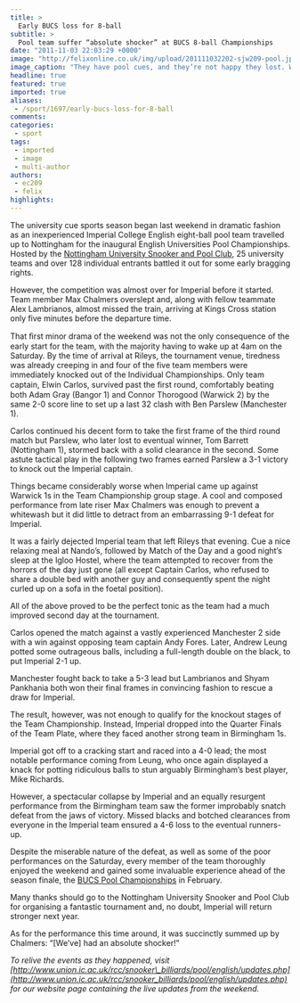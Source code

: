 ```yaml
---
title: >
  Early BUCS loss for 8-ball
subtitle: >
  Pool team suffer “absolute shocker” at BUCS 8-ball Championships
date: "2011-11-03 22:03:29 +0000"
image: "http://felixonline.co.uk/img/upload/201111032202-sjw209-pool.jpg"
image_caption: "They have pool cues, and they’re not happy they lost. Watch out"
headline: true
featured: true
imported: true
aliases:
 - /sport/1697/early-bucs-loss-for-8-ball
comments:
categories:
 - sport
tags:
 - imported
 - image
 - multi-author
authors:
 - ec209
 - felix
highlights:
---
```


The university cue sports season began last weekend in dramatic fashion as an inexperienced Imperial College English eight-ball pool team travelled up to Nottingham for the inaugural English Universities Pool Championships. Hosted by the [Nottingham University Snooker and Pool Club](http://www.su.nottingham.ac.uk/sports/club/snookerandpool/), 25 university teams and over 128 individual entrants battled it out for some early bragging rights.

However, the competition was almost over for Imperial before it started. Team member Max Chalmers overslept and, along with fellow teammate Alex Lambrianos, almost missed the train, arriving at Kings Cross station only five minutes before the departure time.

That ﬁrst minor drama of the weekend was not the only consequence of the early start for the team, with the majority having to wake up at 4am on the Saturday. By the time of arrival at Rileys, the tournament venue, tiredness was already creeping in and four of the five team members were immediately knocked out of the Individual Championships. Only team captain, Elwin Carlos, survived past the ﬁrst round, comfortably beating both Adam Gray (Bangor 1) and Connor Thorogood (Warwick 2) by the same 2-0 score line to set up a last 32 clash with Ben Parslew (Manchester 1).

Carlos continued his decent form to take the first frame of the third round match but Parslew, who later lost to eventual winner, Tom Barrett (Nottingham 1), stormed back with a solid clearance in the second. Some astute tactical play in the following two frames earned Parslew a 3-1 victory to knock out the Imperial captain.

Things became considerably worse when Imperial came up against Warwick 1s in the Team Championship group stage. A cool and composed performance from late riser Max Chalmers was enough to prevent a whitewash but it did little to detract from an embarrassing 9-1 defeat for Imperial.

It was a fairly dejected Imperial team that left Rileys that evening. Cue a nice relaxing meal at Nando’s, followed by Match of the Day and a good night’s sleep at the Igloo Hostel, where the team attempted to recover from the horrors of the day just gone (all except Captain Carlos, who refused to share a double bed with another guy and consequently spent the night curled up on a sofa in the foetal position).

All of the above proved to be the perfect tonic as the team had a much improved second day at the tournament.

Carlos opened the match against a vastly experienced Manchester 2 side with a win against opposing team captain Andy Fores. Later, Andrew Leung potted some outrageous balls, including a full-length double on the black, to put Imperial 2-1 up.

Manchester fought back to take a 5-3 lead but Lambrianos and Shyam Pankhania both won their final frames in convincing fashion to rescue a draw for Imperial.

The result, however, was not enough to qualify for the knockout stages of the Team Championship. Instead, Imperial dropped into the Quarter Finals of the Team Plate, where they faced another strong team in Birmingham 1s.

Imperial got off to a cracking start and raced into a 4-0 lead; the most notable performance coming from Leung, who once again displayed a knack for potting ridiculous balls to stun arguably Birmingham’s best player, Mike Richards.

However, a spectacular collapse by Imperial and an equally resurgent performance from the Birmingham team saw the former improbably snatch defeat from the jaws of victory. Missed blacks and botched clearances from everyone in the Imperial team ensured a 4-6 loss to the eventual runners-up.

Despite the miserable nature of the defeat, as well as some of the poor performances on the Saturday, every member of the team thoroughly enjoyed the weekend and gained some invaluable experience ahead of the season finale, the [BUCS Pool Championships](http://www.bucs.org.uk/page.asp?section=14744&sectionTitle=Eight+Ball+Championships) in February.

Many thanks should go to the Nottingham University Snooker and Pool Club for organising a fantastic tournament and, no doubt, Imperial will return stronger next year.

As for the performance this time around, it was succinctly summed up by Chalmers: “[We’ve] had an absolute shocker!”

_To relive the events as they happened, visit [http://www.union.ic.ac.uk/rcc/snooker\_billiards/pool/english/updates.php](http://www.union.ic.ac.uk/rcc/snooker_billiards/pool/english/updates.php) for our website page containing the live updates from the weekend._
